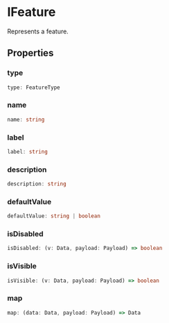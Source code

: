 # IFeature

Represents a feature.

## Properties

### type

```ts
type: FeatureType
```

### name

```ts
name: string
```

### label

```ts
label: string
```

### description

```ts
description: string
```

### defaultValue

```ts
defaultValue: string | boolean
```

### isDisabled

```ts
isDisabled: (v: Data, payload: Payload) => boolean
```

### isVisible

```ts
isVisible: (v: Data, payload: Payload) => boolean
```

### map

```ts
map: (data: Data, payload: Payload) => Data
```
